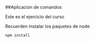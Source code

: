 ##Aplicacion de comandos

Este es el ejercicio del curso


Recuerden instalar los paquetes de node

```
npm install
```
